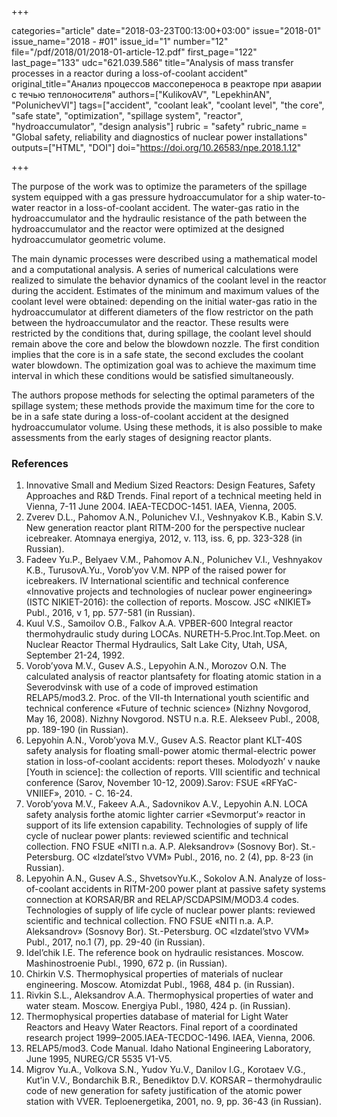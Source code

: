 +++

categories="article"
date="2018-03-23T00:13:00+03:00"
issue="2018-01"
issue_name="2018 - #01"
issue_id="1"
number="12"
file="/pdf/2018/01/2018-01-article-12.pdf"
first_page="122"
last_page="133"
udc="621.039.586"
title="Analysis of mass transfer processes in a reactor during a loss-of-coolant accident"
original_title="Анализ процессов массопереноса в реакторе при аварии с течью теплоносителя"
authors=["KulikovAV", "LepekhinAN", "PolunichevVI"]
tags=["accident", "coolant leak", "coolant level", "the core", "safe state", "optimization", "spillage system", "reactor", "hydroaccumulator", "design analysis"]
rubric = "safety"
rubric_name = "Global safety, reliability and diagnostics of nuclear power installations"
outputs=["HTML", "DOI"]
doi="https://doi.org/10.26583/npe.2018.1.12"

+++

The purpose of the work was to optimize the parameters of the spillage system equipped with a gas pressure hydroaccumulator for a ship water-to-water reactor in a loss-of-coolant accident. The water-gas ratio in the hydroaccumulator and the hydraulic resistance of the path between the hydroaccumulator and the reactor were optimized at the designed hydroaccumulator geometric volume.

The main dynamic processes were described using a mathematical model and a computational analysis. A series of numerical calculations were realized to simulate the behavior dynamics of the coolant level in the reactor during the accident. Estimates of the minimum and maximum values of the coolant level were obtained: depending on the initial water-gas ratio in the hydroaccumulator at different diameters of the flow restrictor on the path between the hydroaccumulator and the reactor. These results were restricted by the conditions that, during spillage, the coolant level should remain above the core and below the blowdown nozzle. The first condition implies that the core is in a safe state, the second excludes the coolant water blowdown. The optimization goal was to achieve the maximum time interval in which these conditions would be satisfied simultaneously.

The authors propose methods for selecting the optimal parameters of the spillage system; these methods provide the maximum time for the core to be in a safe state during a loss-of-coolant accident at the designed hydroaccumulator volume. Using these methods, it is also possible to make assessments from the early stages of designing reactor plants.

### References

1. Innovative Small and Medium Sized Reactors: Design Features, Safety Approaches and R&D Trends. Final report of a technical meeting held in Vienna, 7-11 June 2004. IAEA-TECDOC-1451. IAEA, Vienna, 2005.
2. Zverev D.L., Pahomov A.N., Polunichev V.I., Veshnyakov K.B., Kabin S.V. New generation reactor plant RITM-200 for the perspective nuclear icebreaker. Atomnaya energiya, 2012, v. 113, iss. 6, pp. 323-328 (in Russian).
3. Fadeev Yu.P., Belyaev V.M., Pahomov A.N., Polunichev V.I., Veshnyakov K.B., TurusovA.Yu., Vorob’yov V.M. NPP of the raised power for icebreakers. IV International scientific and technical conference «Innovative projects and technologies of nuclear power engineering» (ISTC NIKIET-2016): the collection of reports. Moscow. JSC «NIKIET» Publ., 2016, v 1, pp. 577-581 (in Russian).
4. Kuul V.S., Samoilov O.B., Falkov A.A. VPBER-600 Integral reactor thermohydraulic study during LOCAs. NURETH-5.Proc.Int.Top.Meet. on Nuclear Reactor Thermal Hydraulics, Salt Lake City, Utah, USA, September 21-24, 1992.
5. Vorob’yova M.V., Gusev A.S., Lepyohin A.N., Morozov O.N. The calculated analysis of reactor plantsafety for floating atomic station in a Severodvinsk with use of a code of improved estimation RELAP5/mod3.2. Proc. of the VII-th International youth scientific and technical conference «Future of technic science» (Nizhny Novgorod, May 16, 2008). Nizhny Novgorod. NSTU n.a. R.E. Alekseev Publ., 2008, pp. 189-190 (in Russian).
6. Lepyohin A.N., Vorob’yova M.V., Gusev A.S. Reactor plant KLT-40S safety analysis for floating small-power atomic thermal-electric power station in loss-of-coolant accidents: report theses. Molodyozh’ v nauke [Youth in science]: the collection of reports. VIII scientific and technical conference (Sarov, November 10-12, 2009).Sarov: FSUE «RFYaC-VNIIEF», 2010. - С. 16-24.
7. Vorob’yova M.V., Fakeev A.A., Sadovnikov A.V., Lepyohin A.N. LOCA safety analysis forthe atomic lighter carrier «Sevmorput’» reactor in support of its life extension capability. Technologies of supply of life cycle of nuclear power plants: reviewed scientific and technical collection. FNO FSUE «NITI n.a. A.P. Aleksandrov» (Sosnovy Bor). St.-Petersburg. OC «Izdatel’stvo VVM» Publ., 2016, no. 2 (4), pp. 8-23 (in Russian).
8. Lepyohin A.N., Gusev A.S., ShvetsovYu.K., Sokolov A.N. Analyze of loss-of-coolant accidents in RITM-200 power plant at passive safety systems connection at KORSAR/BR and RELAP/SCDAPSIM/MOD3.4 codes. Technologies of supply of life cycle of nuclear power plants: reviewed scientific and technical collection. FNO FSUE «NITI n.a. A.P. Aleksandrov» (Sosnovy Bor). St.-Petersburg. OC «Izdatel’stvo VVM» Publ., 2017, no.1 (7), pp. 29-40 (in Russian).
9. Idel’chik I.E. The reference book on hydraulic resistances. Moscow. Mashinostroenie Publ., 1990, 672 p. (in Russian).
10. Chirkin V.S. Thermоphysical properties of materials of nuclear engineering. Moscow. Atomizdat Publ., 1968, 484 p. (in Russian).
11. Rivkin S.L., Aleksandrov A.A. Thermоphysical properties of water and water steam. Moscow. Energiya Publ., 1980, 424 p. (in Russian).
12. Thermophysical properties database of material for Light Water Reactors and Heavy Water Reactors. Final report of a coordinated research project 1999–2005.IAEA-TECDOC-1496. IAEA, Vienna, 2006.
13. RELAP5/mod3. Сode Manual. Idaho National Engineering Laboratory, June 1995, NUREG/CR 5535 V1-V5.
14. Migrov Yu.A., Volkova S.N., Yudov Yu.V., Danilov I.G., Korotaev V.G., Kut’in V.V., Bondarchik B.R., Benediktov D.V. KORSAR – thermohydraulic code of new generation for safety justification of the atomic power station with VVER. Teploenergetika, 2001, no. 9, pp. 36-43 (in Russian).
